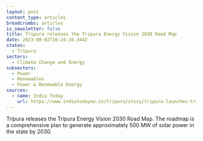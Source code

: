 ```yaml
---
layout: post
content_type: articles
breadcrumbs: articles
is_newsletter: false
title: Tripura releases the Tripura Energy Vision 2030 Road Map
date: 2023-08-02T16:24:16.344Z
states:
  - Tripura
sectors:
  - Climate Change and Energy
subsectors:
  - Power
  - Renewables
  - Power & Renewable Energy
sources:
  - name: India Today
    url: https://www.indiatodayne.in/tripura/story/tripura-launches-tripura-energy-vision-2030-road-map-set-target-to-generate-500-megawatt-solar-power-by-2030-621770-2023-07-27
---
```

Tripura releases the Tripura Energy Vision 2030 Road Map. The roadmap is a comprehensive plan to generate approximately 500 MW of solar power in the state by 2030.
